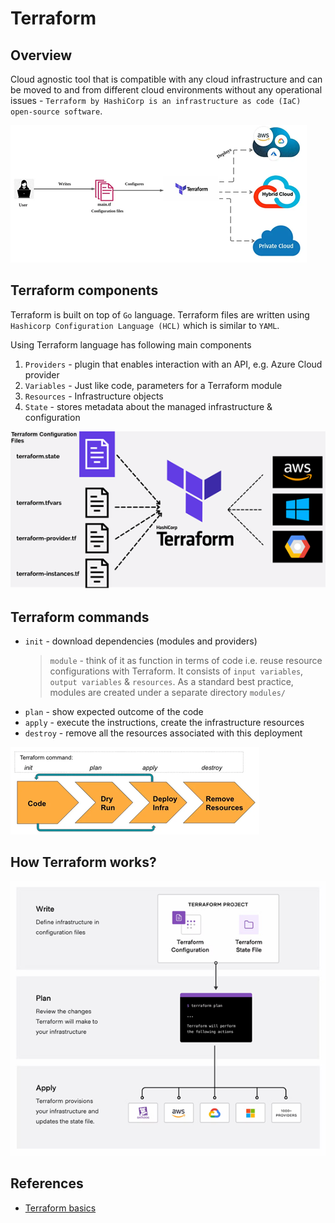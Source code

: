 # Terraform

## Overview
Cloud agnostic tool that is compatible with any cloud infrastructure and can be moved to and from different cloud environments without any operational issues - `Terraform by HashiCorp is an infrastructure as code (IaC) open-source software`.

![alt txt](/images/terraform.png)

## Terraform components
Terraform is built on top of `Go` language. Terraform files are written using `Hashicorp Configuration Language (HCL)` which is similar to `YAML`.

Using Terraform language has following main components
1. `Providers` - plugin that enables interaction with an API, e.g. Azure Cloud provider
2. `Variables` - Just like code, parameters for a Terraform module
3. `Resources` - Infrastructure objects
4. `State` - stores metadata about the managed infrastructure & configuration

![alt txt](/images/TerraformComponents.png)

## Terraform commands

* `init` - download dependencies (modules and providers)
    > `module` - think of it as function in terms of code i.e. reuse resource configurations with Terraform. It consists of `input variables`, `output variables` & `resources`. As a standard best practice, modules are created under a separate directory `modules/`
* `plan` - show expected outcome of the code
* `apply` - execute the instructions, create the infrastructure resources
* `destroy` - remove all the resources associated with this deployment

![alt txt](/images/terraform-commands.png)

## How Terraform works?

![alt txt](/images/terraform-plan-apply.png)

## References
* [Terraform basics](https://awstip.com/a-gentle-introduction-to-terraform-part-1-2da61eba7032)

